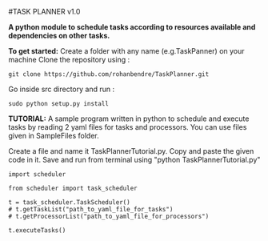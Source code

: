 #TASK PLANNER v1.0

**A python module to schedule tasks according to resources available and dependencies on other tasks.**

**To get started:**
Create a folder with any name (e.g.TaskPanner) on your machine
Clone the repository using :

```
git clone https://github.com/rohanbendre/TaskPlanner.git
```

Go inside src directory and run : 

```
sudo python setup.py install
```

**TUTORIAL:**
A sample program written in python to schedule and execute tasks by reading 2 yaml files for tasks and processors. You can use files given in SampleFiles folder. 

Create a file  and name it TaskPlannerTutorial.py. Copy and paste the given code in it. Save and run from terminal using "python 
TaskPlannerTutorial.py"

```
import scheduler

from scheduler import task_scheduler

t = task_scheduler.TaskScheduler()
# t.getTaskList("path_to_yaml_file_for_tasks")
# t.getProcessorList("path_to_yaml_file_for_processors")

t.executeTasks()
```

